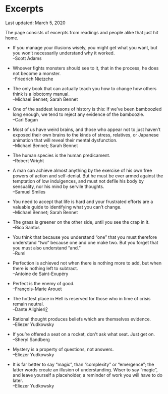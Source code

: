 Excerpts
========

<div class="center">Last updated: March 5, 2020</div>

The page consists of excerpts from readings and people alike that just hit home.


- If you manage your illusions wisely, you might get what you want, but you
  won’t necessarily understand why it worked.<br>–Scott Adams


- Whoever fights monsters should see to it, that in the process, he does not
  become a monster.<br>–Friedrich Nietzche


- The only book that can actually teach you how to change how others think is a
  lobotomy manual.<br>–Michael Bennet; Sarah Bennet


- One of the saddest lessons of history is this: If we’ve been bamboozled long
  enough, we tend to reject any evidence of the bamboozle.<br>–Carl Sagan


- Most of us have weird brains, and those who appear not to just haven’t exposed
  their own brains to the kinds of stress, relatives, or Japanese animation that
  will reveal their mental dysfunction.<br>–Michael Bennet; Sarah Bennet


- The human species is the human predicament.<br>–Robert Wright


- A man can achieve almost anything by the exercise of his own free powers of
  action and self-denial. But he must be ever armed against the temptation of
  low indulgences, and must not defile his body by sensuality, nor his mind by
  servile thoughts.<br>–Samuel Smiles


- You need to accept that life is hard and your frustrated efforts are a
  valuable guide to identifying what you can’t change.<br>–Michael Bennet; Sarah Bennet


- The grass is greener on the other side, until you see the crap in it.<br>–Rico Santos


- You think that because you understand “one” that you must therefore understand
  “two” because one and one make two. But you forget that you must also
  understand “and.”<br>–Rumi


- Perfection is achieved not when there is nothing more to add, but when there
  is nothing left to subtract.<br>–Antoine de Saint-Exupéry


- Perfect is the enemy of good.<br>–François-Marie Arouet


- The hottest place in Hell is reserved for those who in time of crisis remain
  neutral.<br>–Dante Alighieri[?](https://quoteinvestigator.com/2015/01/14/hottest/)


- Rational thought produces beliefs which are themselves evidence.<br>–Eliezer Yudkowsky


- If you’re offered a seat on a rocket, don't ask what seat. Just get
  on.<br>–Sheryl Sandberg


- Mystery is a property of questions, not answers.<br>–Eliezer Yudkowsky


- It is far better to say “magic”, than “complexity” or “emergence”; the latter
  words create an illusion of understanding. Wiser to say “magic”, and leave
  yourself a placeholder, a reminder of work you will have to do later.<br>–Eliezer Yudkowsky
